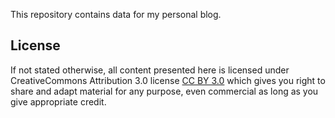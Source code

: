 This repository contains data for my personal blog.


License
--------------
If not stated otherwise, all content presented here is licensed under CreativeCommons Attribution 3.0 license [CC BY 3.0](http://creativecommons.org/licenses/by/3.0/) which gives you right to share and adapt material for any purpose, even commercial as long as you give appropriate credit.